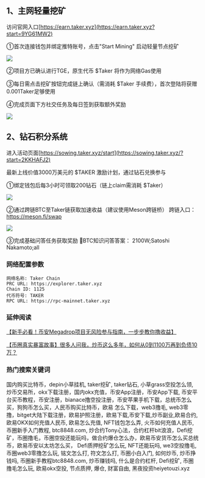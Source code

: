 ## 1、主网轻量挖矿
访问官网入口[https://earn.taker.xyz](https://earn.taker.xyz?start=9YG61MW2)

①首次连接钱包并绑定推特账号，点击"Start Mining" 启动轻量节点挖矿

[![](https://307e939.webp.li/20250416190013453.png)](https://btc8848.com/top-10-exchanges)

②项目方已确认进行TGE，原生代币 $Taker 将作为网络Gas使用

③每日需点击挖矿按钮完成链上确认（需消耗 $Taker 手续费），首次登陆将获赠0.001Taker足够使用

④完成页面下方社交任务及每日签到获取额外奖励

[![](https://307e939.webp.li/20250416185530509.png)](https://btc8848.com/top-10-exchanges)


## 2、钻石积分系统
进入活动页面[https://sowing.taker.xyz/start](https://sowing.taker.xyz/?start=2KKHAFJ2)

最新上线价值3000万美元的 $TAKER 激励计划，通过钻石兑换参与

 ①绑定钱包后每3小时可领取200钻石（链上claim需消耗 $Taker）

 [![](https://307e939.webp.li/20250416191031917.png)](https://btc8848.com/top-10-exchanges)

 ②通过跨链BTC至Taker链获取加速收益（建议使用Meson跨链桥）
跨链入口：https://meson.fi/swap

[![](https://307e939.webp.li/20250416191100094.png)](https://btc8848.com/top-10-exchanges)

③完成基础问答任务获取奖励
🔸BTC知识问答答案：
2100W;Satoshi Nakamoto;all


### 网络配置参数
```
网络名称: Taker Chain
PRC URL: https://explorer.taker.xyz
Chain ID: 1125
代币符号: TAKER
RPC URL: https://rpc-mainnet.taker.xyz
```



### 延伸阅读
[【新手必看！币安Megadrop项目无风险参与指南，一步步教你撸收益】](https://btc8848.com/bianace-megadrop/)

[【币圈真实暴富故事】很多人问我，炒币这么多年，如何从0到1100万再到负债10万？](https://heiyetouzi.xyz/biquanstory001/)


###  热门搜索关键词
国内购买比特币，depin小草挂机, taker挖矿, taker钻石, 小草grass空投怎么领, 炒币交易所，okx下载注册，国内okx充值，币安App注册，币安App下载, 币安平台买币教程，币安注册，bianace撸空投注册，币安苹果手机下载，总统币怎么买，狗狗币怎么买，人民币购买比特币，欧易 怎么下载，web3撸毛, web3零撸，bitget大陆下载注册，欧易护照注册，欧易下载,币安下载,炒币副业,欧易合约, 欧易OKX如何充值人民币, 欧易怎么充值, NFT钱包怎么弄, 火币如何充值人民币, 币圈新手入门教程, btc8848.com, 炒合约Tony心法，合约杠杆bit浪浪，Defi挖矿，币圈撸毛，币圈空投还能玩吗，做合约爆仓怎么办，欧易币安货币怎么买总统币，欧易币安以太坊怎么买， Defi质押挖矿怎么玩, NFT还能玩吗, we3空投撸毛, 币圈web3零撸怎么玩, 铭文怎么打, 符文怎么打, 币圈小白入门, 如何炒币, 炒币挣钱吗, 币圈新手教程btc8848.com, 炒币赚钱吗, 什么是合约杠杆, Defi挖矿, 币圈撸毛怎么玩, 欧易okx空投, 节点质押, 爆仓, 财富自由, 黑夜投资heiyetouzi.xyz